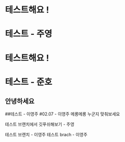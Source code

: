# 테스트해요 !

# 테스트 - 주영

# 테스트해요 !

# 테스트 - 준호
## 안녕하세요

##테스트 - 이영주 
#02.07 - 이영주 
메롱메롱 누군지 맞춰보세요


테스트 브랜치에서 깃푸쉬해보기 - 주영

테스트 브랜치 - 이영주 
테스트 brach - 이영주 
